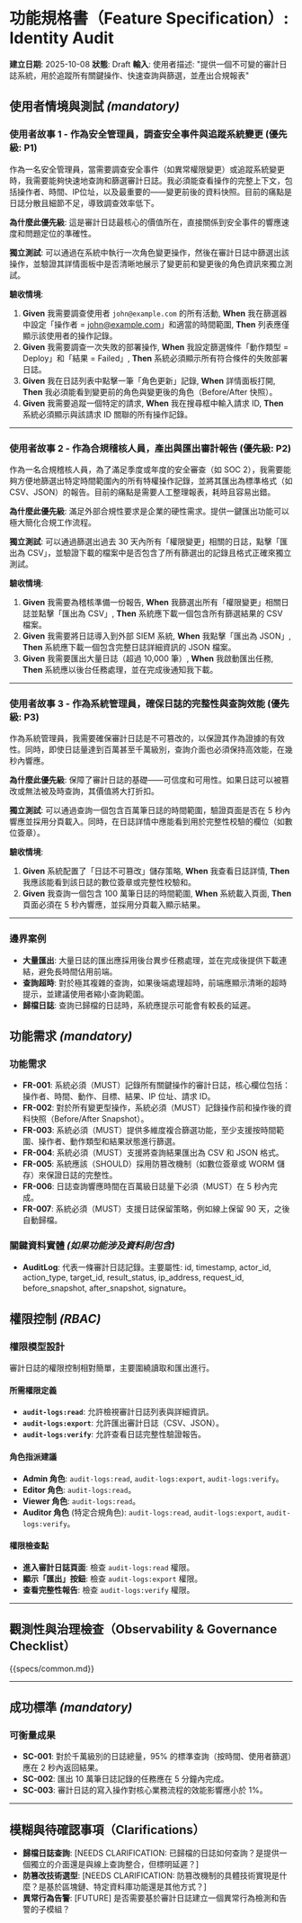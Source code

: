 # 功能規格書（Feature Specification）: Identity Audit

**建立日期**: 2025-10-08
**狀態**: Draft
**輸入**: 使用者描述: "提供一個不可變的審計日誌系統，用於追蹤所有關鍵操作、快速查詢與篩選，並產出合規報表"

## 使用者情境與測試 *(mandatory)*

### 使用者故事 1 - 作為安全管理員，調查安全事件與追蹤系統變更 (優先級: P1)

作為一名安全管理員，當需要調查安全事件（如異常權限變更）或追蹤系統變更時，我需要能夠快速地查詢和篩選審計日誌。我必須能查看操作的完整上下文，包括操作者、時間、IP位址，以及最重要的——變更前後的資料快照。目前的痛點是日誌分散且細節不足，導致調查效率低下。

**為什麼此優先級**: 這是審計日誌最核心的價值所在，直接關係到安全事件的響應速度和問題定位的準確性。

**獨立測試**: 可以通過在系統中執行一次角色變更操作，然後在審計日誌中篩選出該操作，並驗證其詳情面板中是否清晰地展示了變更前和變更後的角色資訊來獨立測試。

**驗收情境**:

1.  **Given** 我需要調查使用者 `john@example.com` 的所有活動, **When** 我在篩選器中設定「操作者 = john@example.com」和適當的時間範圍, **Then** 列表應僅顯示該使用者的操作記錄。
2.  **Given** 我需要調查一次失敗的部署操作, **When** 我設定篩選條件「動作類型 = Deploy」和「結果 = Failed」, **Then** 系統必須顯示所有符合條件的失敗部署日誌。
3.  **Given** 我在日誌列表中點擊一筆「角色更新」記錄, **When** 詳情面板打開, **Then** 我必須能看到變更前的角色與變更後的角色（Before/After 快照）。
4.  **Given** 我需要追蹤一個特定的請求, **When** 我在搜尋框中輸入請求 ID, **Then** 系統必須顯示與該請求 ID 關聯的所有操作記錄。

---

### 使用者故事 2 - 作為合規稽核人員，產出與匯出審計報告 (優先級: P2)

作為一名合規稽核人員，為了滿足季度或年度的安全審查（如 SOC 2），我需要能夠方便地篩選出特定時間範圍內的所有特權操作記錄，並將其匯出為標準格式（如 CSV、JSON）的報告。目前的痛點是需要人工整理報表，耗時且容易出錯。

**為什麼此優先級**: 滿足外部合規性要求是企業的硬性需求。提供一鍵匯出功能可以極大簡化合規工作流程。

**獨立測試**: 可以通過篩選出過去 30 天內所有「權限變更」相關的日誌，點擊「匯出為 CSV」，並驗證下載的檔案中是否包含了所有篩選出的記錄且格式正確來獨立測試。

**驗收情境**:

1.  **Given** 我需要為稽核準備一份報告, **When** 我篩選出所有「權限變更」相關日誌並點擊「匯出為 CSV」, **Then** 系統應下載一個包含所有篩選結果的 CSV 檔案。
2.  **Given** 我需要將日誌導入到外部 SIEM 系統, **When** 我點擊「匯出為 JSON」, **Then** 系統應下載一個包含完整日誌詳細資訊的 JSON 檔案。
3.  **Given** 我需要匯出大量日誌（超過 10,000 筆）, **When** 我啟動匯出任務, **Then** 系統應以後台任務處理，並在完成後通知我下載。

---

### 使用者故事 3 - 作為系統管理員，確保日誌的完整性與查詢效能 (優先級: P3)

作為系統管理員，我需要確保審計日誌是不可篡改的，以保證其作為證據的有效性。同時，即使日誌量達到百萬甚至千萬級別，查詢介面也必須保持高效能，在幾秒內響應。

**為什麼此優先級**: 保障了審計日誌的基礎——可信度和可用性。如果日誌可以被篡改或無法被及時查詢，其價值將大打折扣。

**獨立測試**: 可以通過查詢一個包含百萬筆日誌的時間範圍，驗證頁面是否在 5 秒內響應並採用分頁載入。同時，在日誌詳情中應能看到用於完整性校驗的欄位（如數位簽章）。

**驗收情境**:

1.  **Given** 系統配置了「日誌不可篡改」儲存策略, **When** 我查看日誌詳情, **Then** 我應該能看到該日誌的數位簽章或完整性校驗和。
2.  **Given** 我查詢一個包含 100 萬筆日誌的時間範圍, **When** 系統載入頁面, **Then** 頁面必須在 5 秒內響應，並採用分頁載入顯示結果。

---

### 邊界案例

- **大量匯出**: 大量日誌的匯出應採用後台異步任務處理，並在完成後提供下載連結，避免長時間佔用前端。
- **查詢超時**: 對於極其複雜的查詢，如果後端處理超時，前端應顯示清晰的超時提示，並建議使用者縮小查詢範圍。
- **歸檔日誌**: 查詢已歸檔的日誌時，系統應提示可能會有較長的延遲。

## 功能需求 *(mandatory)*

### 功能需求

- **FR-001**: 系統必須（MUST）記錄所有關鍵操作的審計日誌，核心欄位包括：操作者、時間、動作、目標、結果、IP 位址、請求 ID。
- **FR-002**: 對於所有變更型操作，系統必須（MUST）記錄操作前和操作後的資料快照（Before/After Snapshot）。
- **FR-003**: 系統必須（MUST）提供多維度複合篩選功能，至少支援按時間範圍、操作者、動作類型和結果狀態進行篩選。
- **FR-004**: 系統必須（MUST）支援將查詢結果匯出為 CSV 和 JSON 格式。
- **FR-005**: 系統應該（SHOULD）採用防篡改機制（如數位簽章或 WORM 儲存）來保證日誌的完整性。
- **FR-006**: 日誌查詢響應時間在百萬級日誌量下必須（MUST）在 5 秒內完成。
- **FR-007**: 系統必須（MUST）支援日誌保留策略，例如線上保留 90 天，之後自動歸檔。

### 關鍵資料實體 *(如果功能涉及資料則包含)*

- **AuditLog**: 代表一條審計日誌記錄。主要屬性: id, timestamp, actor_id, action_type, target_id, result_status, ip_address, request_id, before_snapshot, after_snapshot, signature。

## 權限控制 *(RBAC)*

### 權限模型設計

審計日誌的權限控制相對簡單，主要圍繞讀取和匯出進行。

#### 所需權限定義

- **`audit-logs:read`**: 允許檢視審計日誌列表與詳細資訊。
- **`audit-logs:export`**: 允許匯出審計日誌（CSV、JSON）。
- **`audit-logs:verify`**: 允許查看日誌完整性驗證報告。

#### 角色指派建議

- **Admin 角色**: `audit-logs:read`, `audit-logs:export`, `audit-logs:verify`。
- **Editor 角色**: `audit-logs:read`。
- **Viewer 角色**: `audit-logs:read`。
- **Auditor 角色** (特定合規角色): `audit-logs:read`, `audit-logs:export`, `audit-logs:verify`。

#### 權限檢查點

- **進入審計日誌頁面**: 檢查 `audit-logs:read` 權限。
- **顯示「匯出」按鈕**: 檢查 `audit-logs:export` 權限。
- **查看完整性報告**: 檢查 `audit-logs:verify` 權限。

---

## 觀測性與治理檢查（Observability & Governance Checklist）

{{specs/common.md}}

---

## 成功標準 *(mandatory)*

### 可衡量成果

- **SC-001**: 對於千萬級別的日誌總量，95% 的標準查詢（按時間、使用者篩選）應在 2 秒內返回結果。
- **SC-002**: 匯出 10 萬筆日誌記錄的任務應在 5 分鐘內完成。
- **SC-003**: 審計日誌的寫入操作對核心業務流程的效能影響應小於 1%。

---

## 模糊與待確認事項（Clarifications）

- **歸檔日誌查詢**: [NEEDS CLARIFICATION: 已歸檔的日誌如何查詢？是提供一個獨立的介面還是與線上查詢整合，但標明延遲？]
- **防篡改技術選型**: [NEEDS CLARIFICATION: 防篡改機制的具體技術實現是什麼？是基於區塊鏈、特定資料庫功能還是其他方式？]
- **異常行為告警**: [FUTURE] 是否需要基於審計日誌建立一個異常行為檢測和告警的子模組？